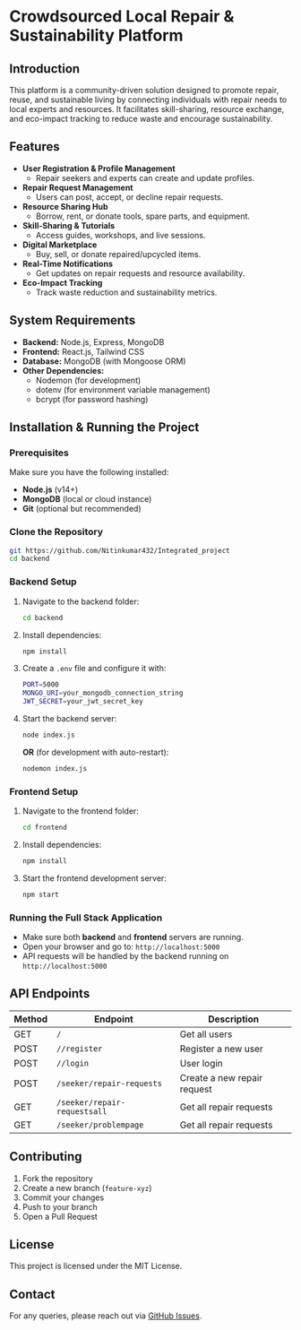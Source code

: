 # Crowdsourced Local Repair & Sustainability Platform

## Introduction
This platform is a community-driven solution designed to promote repair, reuse, and sustainable living by connecting individuals with repair needs to local experts and resources. It facilitates skill-sharing, resource exchange, and eco-impact tracking to reduce waste and encourage sustainability.

## Features
- **User Registration & Profile Management**
  - Repair seekers and experts can create and update profiles.
- **Repair Request Management**
  - Users can post, accept, or decline repair requests.
- **Resource Sharing Hub**
  - Borrow, rent, or donate tools, spare parts, and equipment.
- **Skill-Sharing & Tutorials**
  - Access guides, workshops, and live sessions.
- **Digital Marketplace**
  - Buy, sell, or donate repaired/upcycled items.
- **Real-Time Notifications**
  - Get updates on repair requests and resource availability.
- **Eco-Impact Tracking**
  - Track waste reduction and sustainability metrics.

## System Requirements
- **Backend:** Node.js, Express, MongoDB
- **Frontend:** React.js, Tailwind CSS
- **Database:** MongoDB (with Mongoose ORM)
- **Other Dependencies:**
  - Nodemon (for development)
  - dotenv (for environment variable management)
  - bcrypt (for password hashing)

## Installation & Running the Project
### Prerequisites
Make sure you have the following installed:
- **Node.js** (v14+)
- **MongoDB** (local or cloud instance)
- **Git** (optional but recommended)

### Clone the Repository
```sh
git https://github.com/Nitinkumar432/Integrated_project
cd backend
```

### Backend Setup
1. Navigate to the backend folder:
   ```sh
   cd backend
   ```
2. Install dependencies:
   ```sh
   npm install
   ```
3. Create a `.env` file and configure it with:
   ```sh
   PORT=5000
   MONGO_URI=your_mongodb_connection_string
   JWT_SECRET=your_jwt_secret_key
   ```
4. Start the backend server:
   ```sh
   node index.js
   ```
   **OR** (for development with auto-restart):
   ```sh
   nodemon index.js
   ```

### Frontend Setup
1. Navigate to the frontend folder:
   ```sh
   cd frontend
   ```
2. Install dependencies:
   ```sh
   npm install
   ```
3. Start the frontend development server:
   ```sh
   npm start
   ```

### Running the Full Stack Application
- Make sure both **backend** and **frontend** servers are running.
- Open your browser and go to: `http://localhost:5000`
- API requests will be handled by the backend running on `http://localhost:5000`

## API Endpoints
| Method | Endpoint | Description |
|--------|---------|-------------|
| GET | `/` | Get all users |
| POST | `//register` | Register a new user |
| POST | `//login` | User login |
| POST | `/seeker/repair-requests` | Create a new repair request |
| GET | `/seeker/repair-requestsall` | Get all repair requests |
| GET | `/seeker/problempage` | Get all repair requests |

## Contributing
1. Fork the repository
2. Create a new branch (`feature-xyz`)
3. Commit your changes
4. Push to your branch
5. Open a Pull Request

## License
This project is licensed under the MIT License.

## Contact
For any queries, please reach out via [GitHub Issues](https://github.com/Nitinkumar432/Integrated_project).